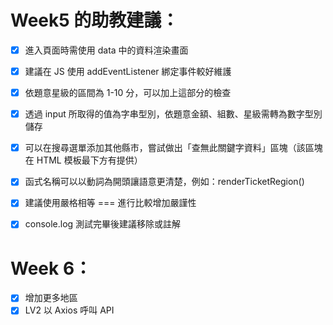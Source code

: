 # Week5 的助教建議：

- [x] 進入頁面時需使用 data 中的資料渲染畫面

- [x] 建議在 JS 使用 addEventListener 綁定事件較好維護

- [x] 依題意星級的區間為 1-10 分，可以加上這部分的檢查

- [x] 透過 input 所取得的值為字串型別，依題意金額、組數、星級需轉為數字型別儲存

- [x] 可以在搜尋選單添加其他縣市，嘗試做出「查無此關鍵字資料」區塊（該區塊在 HTML 模板最下方有提供）

- [x] 函式名稱可以以動詞為開頭讓語意更清楚，例如：renderTicketRegion()

- [x] 建議使用嚴格相等 === 進行比較增加嚴謹性

- [x] console.log 測試完畢後建議移除或註解

# Week 6：

- [x] 增加更多地區
- [x] LV2 以 Axios 呼叫 API
